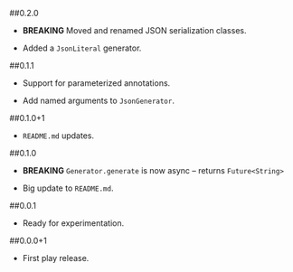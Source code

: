 ##0.2.0

* **BREAKING** Moved and renamed JSON serialization classes.

* Added a `JsonLiteral` generator.

##0.1.1

* Support for parameterized annotations.

* Add named arguments to `JsonGenerator`.

##0.1.0+1

* `README.md` updates.

##0.1.0
* **BREAKING** `Generator.generate` is now async – returns `Future<String>`

* Big update to `README.md`.

##0.0.1

* Ready for experimentation.

##0.0.0+1

* First play release.
